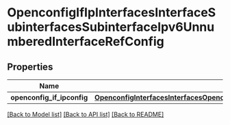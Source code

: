 # OpenconfigIfIpInterfacesInterfaceSubinterfacesSubinterfaceIpv6UnnumberedInterfaceRefConfig

## Properties
Name | Type | Description | Notes
------------ | ------------- | ------------- | -------------
**openconfig_if_ipconfig** | [**OpenconfigInterfacesInterfacesOpenconfiginterfacesinterfacesSubinterfacesOpenconfigifipipv4UnnumberedInterfacerefConfig**](OpenconfigInterfacesInterfacesOpenconfiginterfacesinterfacesSubinterfacesOpenconfigifipipv4UnnumberedInterfacerefConfig.md) |  | [optional] 

[[Back to Model list]](../README.md#documentation-for-models) [[Back to API list]](../README.md#documentation-for-api-endpoints) [[Back to README]](../README.md)


